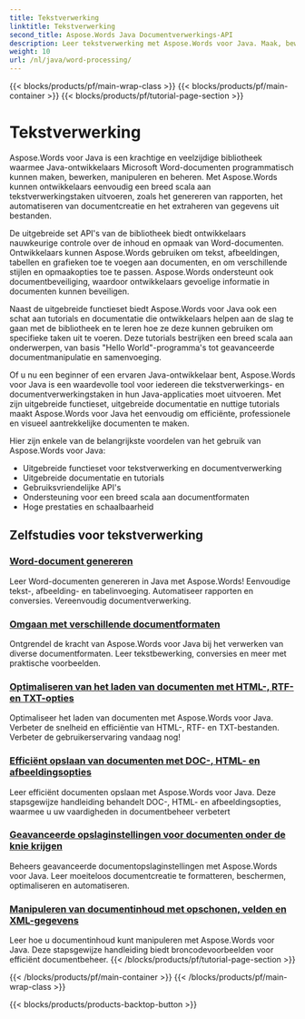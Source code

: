 ```yaml
---
title: Tekstverwerking
linktitle: Tekstverwerking
second_title: Aspose.Words Java Documentverwerkings-API
description: Leer tekstverwerking met Aspose.Words voor Java. Maak, bewerk en manipuleer documenten programmatisch. Verbeter uw documentverwerkingsvaardigheden vandaag nog.
weight: 10
url: /nl/java/word-processing/
---
```


{{< blocks/products/pf/main-wrap-class >}}
{{< blocks/products/pf/main-container >}}
{{< blocks/products/pf/tutorial-page-section >}}

# Tekstverwerking


Aspose.Words voor Java is een krachtige en veelzijdige bibliotheek waarmee Java-ontwikkelaars Microsoft Word-documenten programmatisch kunnen maken, bewerken, manipuleren en beheren. Met Aspose.Words kunnen ontwikkelaars eenvoudig een breed scala aan tekstverwerkingstaken uitvoeren, zoals het genereren van rapporten, het automatiseren van documentcreatie en het extraheren van gegevens uit bestanden.

De uitgebreide set API's van de bibliotheek biedt ontwikkelaars nauwkeurige controle over de inhoud en opmaak van Word-documenten. Ontwikkelaars kunnen Aspose.Words gebruiken om tekst, afbeeldingen, tabellen en grafieken toe te voegen aan documenten, en om verschillende stijlen en opmaakopties toe te passen. Aspose.Words ondersteunt ook documentbeveiliging, waardoor ontwikkelaars gevoelige informatie in documenten kunnen beveiligen.

Naast de uitgebreide functieset biedt Aspose.Words voor Java ook een schat aan tutorials en documentatie die ontwikkelaars helpen aan de slag te gaan met de bibliotheek en te leren hoe ze deze kunnen gebruiken om specifieke taken uit te voeren. Deze tutorials bestrijken een breed scala aan onderwerpen, van basis "Hello World"-programma's tot geavanceerde documentmanipulatie en samenvoeging.

Of u nu een beginner of een ervaren Java-ontwikkelaar bent, Aspose.Words voor Java is een waardevolle tool voor iedereen die tekstverwerkings- en documentverwerkingstaken in hun Java-applicaties moet uitvoeren. Met zijn uitgebreide functieset, uitgebreide documentatie en nuttige tutorials maakt Aspose.Words voor Java het eenvoudig om efficiënte, professionele en visueel aantrekkelijke documenten te maken.

Hier zijn enkele van de belangrijkste voordelen van het gebruik van Aspose.Words voor Java:

* Uitgebreide functieset voor tekstverwerking en documentverwerking
* Uitgebreide documentatie en tutorials
* Gebruiksvriendelijke API's
* Ondersteuning voor een breed scala aan documentformaten
* Hoge prestaties en schaalbaarheid

## Zelfstudies voor tekstverwerking

### [Word-document genereren](./generate-word-document/)

Leer Word-documenten genereren in Java met Aspose.Words! Eenvoudige tekst-, afbeelding- en tabelinvoeging. Automatiseer rapporten en conversies. Vereenvoudig documentverwerking.
### [Omgaan met verschillende documentformaten](./handling-different-document-formats/)
Ontgrendel de kracht van Aspose.Words voor Java bij het verwerken van diverse documentformaten. Leer tekstbewerking, conversies en meer met praktische voorbeelden.
### [Optimaliseren van het laden van documenten met HTML-, RTF- en TXT-opties](./optimizing-document-loading-options/)
Optimaliseer het laden van documenten met Aspose.Words voor Java. Verbeter de snelheid en efficiëntie van HTML-, RTF- en TXT-bestanden. Verbeter de gebruikerservaring vandaag nog!
### [Efficiënt opslaan van documenten met DOC-, HTML- en afbeeldingsopties](./efficient-document-saving-options/)
Leer efficiënt documenten opslaan met Aspose.Words voor Java. Deze stapsgewijze handleiding behandelt DOC-, HTML- en afbeeldingsopties, waarmee u uw vaardigheden in documentbeheer verbetert
### [Geavanceerde opslaginstellingen voor documenten onder de knie krijgen](./mastering-advanced-save-settings/)
Beheers geavanceerde documentopslaginstellingen met Aspose.Words voor Java. Leer moeiteloos documentcreatie te formatteren, beschermen, optimaliseren en automatiseren.
### [Manipuleren van documentinhoud met opschonen, velden en XML-gegevens](./manipulating-document-content/)
Leer hoe u documentinhoud kunt manipuleren met Aspose.Words voor Java. Deze stapsgewijze handleiding biedt broncodevoorbeelden voor efficiënt documentbeheer.
{{< /blocks/products/pf/tutorial-page-section >}}

{{< /blocks/products/pf/main-container >}}
{{< /blocks/products/pf/main-wrap-class >}}

{{< blocks/products/products-backtop-button >}}
